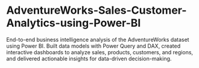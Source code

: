 # AdventureWorks-Sales-Customer-Analytics-using-Power-BI
End-to-end business intelligence analysis of the AdventureWorks dataset using Power BI. Built data models with Power Query and DAX, created interactive dashboards to analyze sales, products, customers, and regions, and delivered actionable insights for data-driven decision-making.
